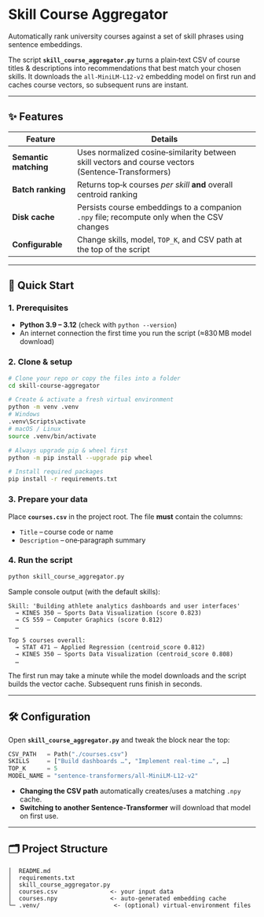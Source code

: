 # Skill Course Aggregator

Automatically rank university courses against a set of skill phrases using sentence embeddings.

The script **`skill_course_aggregator.py`** turns a plain‑text CSV of course titles & descriptions into recommendations that best match your chosen skills. It downloads the `all-MiniLM-L12-v2` embedding model on first run and caches course vectors, so subsequent runs are instant.

---

## ✨ Features

| Feature | Details |
|---------|---------|
| **Semantic matching** | Uses normalized cosine‑similarity between skill vectors and course vectors (Sentence‑Transformers) |
| **Batch ranking** | Returns top‑k courses _per skill_ **and** overall centroid ranking |
| **Disk cache** | Persists course embeddings to a companion `.npy` file; recompute only when the CSV changes |
| **Configurable** | Change skills, model, `TOP_K`, and CSV path at the top of the script |

---

## 🚀 Quick Start

### 1. Prerequisites

* **Python 3.9 – 3.12** (check with `python --version`)
* An internet connection the first time you run the script (≈830 MB model download)

### 2. Clone & setup

```bash
# Clone your repo or copy the files into a folder
cd skill‑course‑aggregator

# Create & activate a fresh virtual environment
python -m venv .venv
# Windows
.venv\Scripts\activate
# macOS / Linux
source .venv/bin/activate

# Always upgrade pip & wheel first
python -m pip install --upgrade pip wheel

# Install required packages
pip install -r requirements.txt
```

### 3. Prepare your data

Place **`courses.csv`** in the project root. The file **must** contain the columns:

* `Title` – course code or name
* `Description` – one‑paragraph summary

### 4. Run the script

```bash
python skill_course_aggregator.py
```

Sample console output (with the default skills):

```
Skill: 'Building athlete analytics dashboards and user interfaces'
  → KINES 350 – Sports Data Visualization (score 0.823)
  → CS 559 – Computer Graphics (score 0.812)
  …

Top 5 courses overall:
  → STAT 471 – Applied Regression (centroid_score 0.812)
  → KINES 350 – Sports Data Visualization (centroid_score 0.808)
  …
```

The first run may take a minute while the model downloads and the script builds the vector cache. Subsequent runs finish in seconds.

---

## 🛠 Configuration

Open **`skill_course_aggregator.py`** and tweak the block near the top:

```python
CSV_PATH   = Path("./courses.csv")
SKILLS     = ["Build dashboards …", "Implement real‑time …", …]
TOP_K      = 5
MODEL_NAME = "sentence-transformers/all-MiniLM-L12-v2"
```

* **Changing the CSV path** automatically creates/uses a matching `.npy` cache.
* **Switching to another Sentence‑Transformer** will download that model on first use.

---

## 🗂 Project Structure

```
│  README.md
│  requirements.txt
│  skill_course_aggregator.py
│  courses.csv               <- your input data
│  courses.npy               <- auto‑generated embedding cache
└─ .venv/                     <- (optional) virtual‑environment files
```
